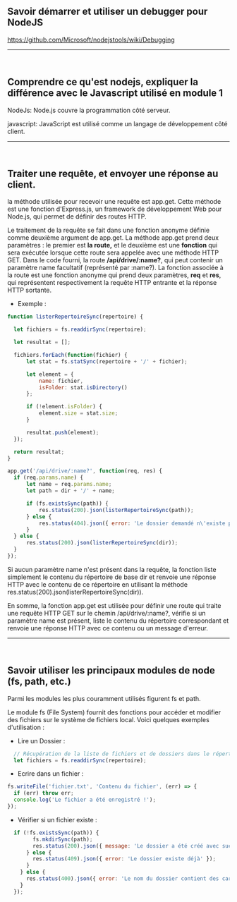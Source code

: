 ## Savoir démarrer et utiliser un debugger pour NodeJS
https://github.com/Microsoft/nodejstools/wiki/Debugging

----
<br>

## Comprendre ce qu'est nodejs, expliquer la différence avec le Javascript utilisé en module 1



NodeJs: Node.js couvre la programmation côté serveur.

javascript: JavaScript est utilisé comme un langage de développement côté client.

---

<br>

## Traiter une requête, et envoyer une réponse au client.

la méthode utilisée pour recevoir une requête est app.get. Cette méthode est une fonction d'Express.js, un framework de développement Web pour Node.js, qui permet de définir des routes HTTP.

Le traitement de la requête se fait dans une fonction anonyme définie comme deuxième argument de app.get. La méthode app.get prend deux paramètres : le premier est **la route,** et le deuxième est une **fonction** qui sera exécutée lorsque cette route sera appelée avec une méthode HTTP GET. Dans le code fourni, la route **/api/drive/:name?**, qui peut contenir un paramètre name facultatif (représenté par :name?). La fonction associée à la route est une fonction anonyme qui prend deux paramètres, **req** et **res**, qui représentent respectivement la requête HTTP entrante et la réponse HTTP sortante.

- Exemple : 

```javascript
function listerRepertoireSync(repertoire) {

  let fichiers = fs.readdirSync(repertoire);

  let resultat = [];

  fichiers.forEach(function(fichier) {
      let stat = fs.statSync(repertoire + '/' + fichier);

      let element = {
          name: fichier,
          isFolder: stat.isDirectory()
      };

      if (!element.isFolder) {
          element.size = stat.size;
      }

      resultat.push(element);
  });

  return resultat;
}

app.get('/api/drive/:name?', function(req, res) {
  if (req.params.name) {
      let name = req.params.name;
      let path = dir + '/' + name;

      if (fs.existsSync(path)) {
          res.status(200).json(listerRepertoireSync(path));
      } else {
          res.status(404).json({ error: 'Le dossier demandé n\'existe pas' });
      }
  } else {
      res.status(200).json(listerRepertoireSync(dir));
  }
});
```

Si aucun paramètre name n'est présent dans la requête, la fonction liste simplement le contenu du répertoire de base dir et renvoie une réponse HTTP avec le contenu de ce répertoire en utilisant la méthode res.status(200).json(listerRepertoireSync(dir)).

En somme, la fonction app.get est utilisée pour définir une route qui traite une requête HTTP GET sur le chemin /api/drive/:name?, vérifie si un paramètre name est présent, liste le contenu du répertoire correspondant et renvoie une réponse HTTP avec ce contenu ou un message d'erreur.

---

<br>

## Savoir utiliser les principaux modules de node (fs, path, etc.)
Parmi les modules les plus couramment utilisés figurent fs et path.

Le module fs (File System) fournit des fonctions pour accéder et modifier des fichiers sur le système de fichiers local. Voici quelques exemples d'utilisation :
<br>

 - Lire un Dossier :
```javascript
  // Récupération de la liste de fichiers et de dossiers dans le répertoire.
  let fichiers = fs.readdirSync(repertoire);
```
 
- Ecrire dans un fichier :
```javascript
fs.writeFile('fichier.txt', 'Contenu du fichier', (err) => {
  if (err) throw err;
  console.log('Le fichier a été enregistré !');
});
```

- Vérifier si un fichier existe :
```javascript
  if (!fs.existsSync(path)) {
        fs.mkdirSync(path);
        res.status(200).json({ message: 'Le dossier a été créé avec succès' });
      } else {
        res.status(409).json({ error: 'Le dossier existe déjà' });
      }
    } else {
      res.status(400).json({ error: 'Le nom du dossier contient des caractères non-alphanumériques' });
    }
  });
```
<br>



























